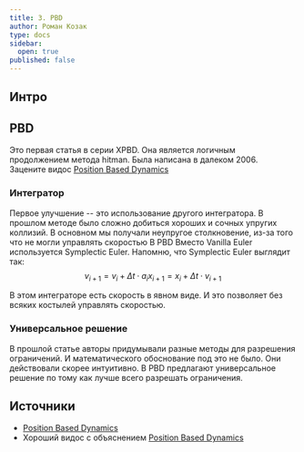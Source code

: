 ```yaml
---
title: 3. PBD
author: Роман Козак
type: docs
sidebar:
  open: true
published: false
---
```


## Интро



## PBD 

Это первая статья в серии XPBD. Она является логичным продолжением метода hitman. Была написана в далеком 2006. Зацените видос [Position Based Dynamics](https://www.youtube.com/watch?v=j5igW5-h4ZM)

### Интегратор

Первое улучшение -- это использование другого интегратора.
В прошлом методе было сложно добиться хороших и сочных упругих коллизий. В основном мы получали неупругое столкновение, из-за того что не могли управлять скоростью
В PBD Вместо Vanilla Euler используется Symplectic Euler.
Напомню, что Symplectic Euler выглядит так:
$$
v_{i+1} = v_i + \Delta t \cdot a_i
x_{i+1} = x_i + \Delta t \cdot v_{i+1}
$$

В этом интеграторе есть скорость в явном виде. И это позволяет без всяких костылей управлять скоростью.

### Универсальное решение
В прошлой статье авторы придумывали разные методы для разрешения ограничений. И математического обоснование под это не было. Они действовали скорее интуитивно. 
В PBD предлагают универсальное решение по тому как лучше всего разрешать ограничения.





## Источники

- [Position Based Dynamics](https://matthias-research.github.io/pages/publications/posBasedDyn.pdf)
- Хороший видос с объяснением [Position Based Dynamics](https://www.youtube.com/watch?v=fH3VW9SaQ_c)
